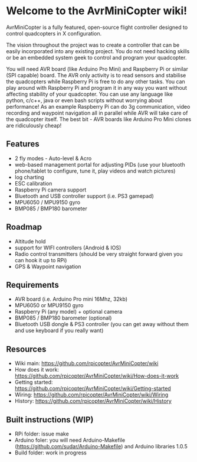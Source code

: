 # Welcome to the AvrMiniCopter wiki!

AvrMiniCopter is a fully featured, open-source flight controller designed to control quadcopters in X configuration.

The vision throughout the project was to create a controller that can be easily incorporated into any existing project. You do not need hacking skills or be an embedded system geek to control and program your quadcopter. 

You will need AVR board (like Arduino Pro Mini) and Raspberry Pi or similar (SPI capable) board. The AVR only activity is to read sensors and stabilise the quadcopters while Raspberry Pi is free to do any other tasks. You can play around with Raspberry Pi and program it in any way you want without affecting stability of your quadcopter. You can use any language like python, c/c++, java or even bash scripts without worrying about performance! As an example Raspberry Pi can do 3g communication, video recording and waypoint navigation all in parallel while AVR will take care of the quadcopter itself. The best bit - AVR boards like Arduino Pro Mini clones are ridiculously cheap! 

## Features
* 2 fly modes - Auto-level & Acro
* web-based management portal for adjusting PIDs (use your bluetooth phone/tablet to configure, tune it, play videos and watch pictures)
* log charting
* ESC calibration
* Raspberry Pi camera support
* Bluetooth and USB controller support (i.e. PS3 gamepad)
* MPU6050 / MPU9150 gyro
* BMP085 / BMP180 barometer

## Roadmap
* Altitude hold
* support for WIFI controllers (Android & IOS)
* Radio control transmitters (should be very straight forward given you can hook it up to RPi)
* GPS & Waypoint navigation

## Requirements
* AVR board (i.e. Arduino Pro mini 16Mhz, 32kb)
* MPU6050 or MPU9150 gyro
* Raspberry Pi (any model) + optional camera
* BMP085 / BMP180 barometer (optional)
* Bluetooth USB dongle & PS3 controller (you can get away without them and use keyboard if you really want)


## Resources
* Wiki main: https://github.com/rpicopter/AvrMiniCopter/wiki
* How does it work: https://github.com/rpicopter/AvrMiniCopter/wiki/How-does-it-work
* Getting started: https://github.com/rpicopter/AvrMiniCopter/wiki/Getting-started
* Wiring: https://github.com/rpicopter/AvrMiniCopter/wiki/Wiring
* History: https://github.com/rpicopter/AvrMiniCopter/wiki/History


## Built instructions (WIP)
* RPi folder: issue make
* Arduino foler: you will need Arduino-Makefile (https://github.com/sudar/Arduino-Makefile) and Arduino libraries 1.0.5
* Build folder: work in progress

